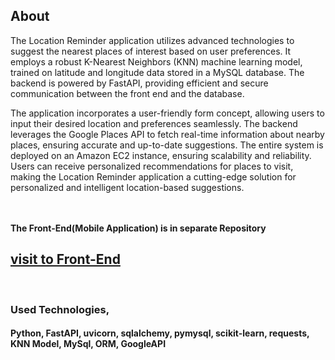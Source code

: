 <h2>About</h2>

The Location Reminder application utilizes advanced technologies to suggest the nearest places of interest based on user preferences. It employs a robust K-Nearest Neighbors (KNN) machine learning model, trained on latitude and longitude data stored in a MySQL database. The backend is powered by FastAPI, providing efficient and secure communication between the front end and the database.

The application incorporates a user-friendly form concept, allowing users to input their desired location and preferences seamlessly. The backend leverages the Google Places API to fetch real-time information about nearby places, ensuring accurate and up-to-date suggestions. The entire system is deployed on an Amazon EC2 instance, ensuring scalability and reliability. Users can receive personalized recommendations for places to visit, making the Location Reminder application a cutting-edge solution for personalized and intelligent location-based suggestions.


<br><br>
<b>The Front-End(Mobile Application) is in separate Repository</b>
<h2><a href="https://github.com/AshanManuka/Location-Reminder">visit to Front-End</a></h2>

<br>
<h3>Used Technologies,</h3>
<h4>
          Python, FastAPI, uvicorn, sqlalchemy, pymysql, scikit-learn, requests, KNN Model, MySql, ORM, GoogleAPI 
</h4>

